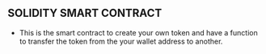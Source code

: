 ## SOLIDITY SMART CONTRACT

- This is the smart contract to create your own token and have a function to transfer the token from the your wallet address to another.
